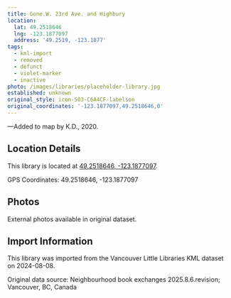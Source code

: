 ```yaml
---
title: Gone.W. 23rd Ave. and Highbury
location:
  lat: 49.2518646
  lng: -123.1877097
  address: '49.2519, -123.1877'
tags:
  - kml-import
  - removed
  - defunct
  - violet-marker
  - inactive
photo: /images/libraries/placeholder-library.jpg
established: unknown
original_style: icon-503-C6A4CF-labelson
original_coordinates: '-123.1877097,49.2518646,0'
---
```

—Added to map by K.D., 2020.

## Location Details

This library is located at [49.2518646, -123.1877097](https://www.google.com/maps?q=49.2518646,-123.1877097).

GPS Coordinates: 49.2518646, -123.1877097

## Photos

External photos available in original dataset.

## Import Information

This library was imported from the Vancouver Little Libraries KML dataset on 2024-08-08.

Original data source: Neighbourhood book exchanges 2025.8.6.revision; Vancouver, BC, Canada
